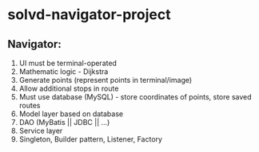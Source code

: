 # solvd-navigator-project

## Navigator:
1) UI must be terminal-operated
2) Mathematic logic - Dijkstra 
3) Generate points (represent points in terminal/image)
4) Allow additional stops in route
5) Must use database (MySQL) - store coordinates of points, store saved routes
6) Model layer based on database
7) DAO (MyBatis || JDBC || ...)
8) Service layer
9) Singleton, Builder pattern, Listener, Factory